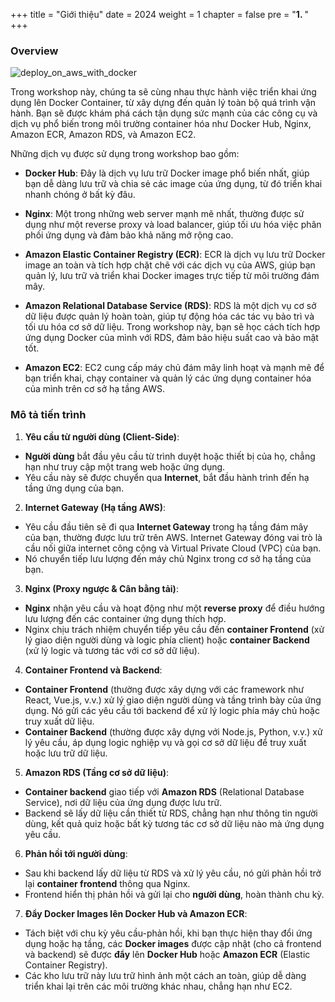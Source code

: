 +++
title = "Giới thiệu"
date = 2024
weight = 1
chapter = false
pre = "<b>1. </b>"
+++

### Overview

![deploy_on_aws_with_docker](/images/1-introduction/deploy_on_aws_with_docker.png)

Trong workshop này, chúng ta sẽ cùng nhau thực hành việc triển khai ứng dụng lên Docker Container, từ xây dựng đến quản lý toàn bộ quá trình vận hành. Bạn sẽ được khám phá cách tận dụng sức mạnh của các công cụ và dịch vụ phổ biến trong môi trường container hóa như Docker Hub, Nginx, Amazon ECR, Amazon RDS, và Amazon EC2.

Những dịch vụ được sử dụng trong workshop bao gồm:

- **Docker Hub**: Đây là dịch vụ lưu trữ Docker image phổ biến nhất, giúp bạn dễ dàng lưu trữ và chia sẻ các image của ứng dụng, từ đó triển khai nhanh chóng ở bất kỳ đâu.

- **Nginx**: Một trong những web server mạnh mẽ nhất, thường được sử dụng như một reverse proxy và load balancer, giúp tối ưu hóa việc phân phối ứng dụng và đảm bảo khả năng mở rộng cao.

- **Amazon Elastic Container Registry (ECR)**: ECR là dịch vụ lưu trữ Docker image an toàn và tích hợp chặt chẽ với các dịch vụ của AWS, giúp bạn quản lý, lưu trữ và triển khai Docker images trực tiếp từ môi trường đám mây.

- **Amazon Relational Database Service (RDS)**: RDS là một dịch vụ cơ sở dữ liệu được quản lý hoàn toàn, giúp tự động hóa các tác vụ bảo trì và tối ưu hóa cơ sở dữ liệu. Trong workshop này, bạn sẽ học cách tích hợp ứng dụng Docker của mình với RDS, đảm bảo hiệu suất cao và bảo mật tốt.

- **Amazon EC2**: EC2 cung cấp máy chủ đám mây linh hoạt và mạnh mẽ để bạn triển khai, chạy container và quản lý các ứng dụng container hóa của mình trên cơ sở hạ tầng AWS.

### Mô tả tiến trình

1. **Yêu cầu từ người dùng (Client-Side)**:

- **Người dùng** bắt đầu yêu cầu từ trình duyệt hoặc thiết bị của họ, chẳng hạn như truy cập một trang web hoặc ứng dụng.
- Yêu cầu này sẽ được chuyển qua **Internet**, bắt đầu hành trình đến hạ tầng ứng dụng của bạn.

2. **Internet Gateway (Hạ tầng AWS)**:

- Yêu cầu đầu tiên sẽ đi qua **Internet Gateway** trong hạ tầng đám mây của bạn, thường được lưu trữ trên AWS. Internet Gateway đóng vai trò là cầu nối giữa internet công cộng và Virtual Private Cloud (VPC) của bạn.
- Nó chuyển tiếp lưu lượng đến máy chủ Nginx trong cơ sở hạ tầng của bạn.

3. **Nginx (Proxy ngược & Cân bằng tải)**:

- **Nginx** nhận yêu cầu và hoạt động như một **reverse proxy** để điều hướng lưu lượng đến các container ứng dụng thích hợp.
- Nginx chịu trách nhiệm chuyển tiếp yêu cầu đến **container Frontend** (xử lý giao diện người dùng và logic phía client) hoặc **container Backend** (xử lý logic và tương tác với cơ sở dữ liệu).

4. **Container Frontend và Backend**:

- **Container Frontend** (thường được xây dựng với các framework như React, Vue.js, v.v.) xử lý giao diện người dùng và tầng trình bày của ứng dụng. Nó gửi các yêu cầu tới backend để xử lý logic phía máy chủ hoặc truy xuất dữ liệu.
- **Container Backend** (thường được xây dựng với Node.js, Python, v.v.) xử lý yêu cầu, áp dụng logic nghiệp vụ và gọi cơ sở dữ liệu để truy xuất hoặc lưu trữ dữ liệu.

5. **Amazon RDS (Tầng cơ sở dữ liệu)**:

- **Container backend** giao tiếp với **Amazon RDS** (Relational Database Service), nơi dữ liệu của ứng dụng được lưu trữ.
- Backend sẽ lấy dữ liệu cần thiết từ RDS, chẳng hạn như thông tin người dùng, kết quả quiz hoặc bất kỳ tương tác cơ sở dữ liệu nào mà ứng dụng yêu cầu.

6. **Phản hồi tới người dùng**:

- Sau khi backend lấy dữ liệu từ RDS và xử lý yêu cầu, nó gửi phản hồi trở lại **container frontend** thông qua Nginx.
- Frontend hiển thị phản hồi và gửi lại cho **người dùng**, hoàn thành chu kỳ.

7. **Đẩy Docker Images lên Docker Hub và Amazon ECR**:

- Tách biệt với chu kỳ yêu cầu-phản hồi, khi bạn thực hiện thay đổi ứng dụng hoặc hạ tầng, các **Docker images** được cập nhật (cho cả frontend và backend) sẽ được **đẩy** lên **Docker Hub** hoặc **Amazon ECR** (Elastic Container Registry).
- Các kho lưu trữ này lưu trữ hình ảnh một cách an toàn, giúp dễ dàng triển khai lại trên các môi trường khác nhau, chẳng hạn như EC2.
